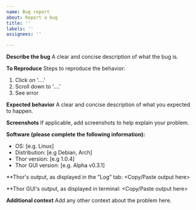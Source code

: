 ```yaml
---
name: Bug report
about: Report a bug
title: ''
labels: ''
assignees: ''

---
```


**Describe the bug**
A clear and concise description of what the bug is.

**To Reproduce**
Steps to reproduce the behavior:
1. Click on '....'
2. Scroll down to '....'
3. See error

**Expected behavior**
A clear and concise description of what you expected to happen.

**Screenshots**
If applicable, add screenshots to help explain your problem.

**Software (please complete the following information):**
 - OS: [e.g. Linux]
 - Distribution: [e.g Debian, Arch]
 - Thor version: [e.g 1.0.4]
 - Thor GUI version: [e.g. Alpha v0.3.1]

**Thor's output, as displayed in the "Log" tab:
<Copy/Paste output here>

**Thor GUI's output, as displayed in terminal:
<Copy/Paste output here>

**Additional context**
Add any other context about the problem here.
